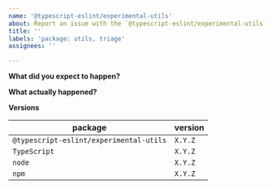 ```yaml
---
name: '@typescript-eslint/experimental-utils'
about: Report an issue with the `@typescript-eslint/experimental-utils` package
title: ''
labels: 'package: utils, triage'
assignees: ''

---
```


**What did you expect to happen?**

**What actually happened?**

**Versions**

| package                                 | version |
| --------------------------------------- | ------- |
| `@typescript-eslint/experimental-utils` | `X.Y.Z` |
| `TypeScript`                            | `X.Y.Z` |
| `node`                                  | `X.Y.Z` |
| `npm`                                   | `X.Y.Z` |
